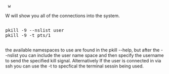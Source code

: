 <pre> w </pre>
W will show you all of the connections into the system.

<pre> 
pkill -9 --nslist user <user>
pkill -9 -t pts/1
 </pre>
the available namespaces to use are found in the pkill --help, but after the --nslist you can include the user name space and then specify the username to send the specified kill signal.
Alternatively If the user is connected in via ssh you can use the -t to specfical the terminal sessin being used.


